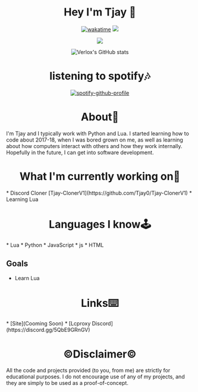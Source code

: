 <h1 align="center">Hey I'm Tjay 👋</h1>

<div align="center">

  [![wakatime](https://wakatime.com/badge/user/198b5788-cbba-42f5-814a-88c514254ee6/project/c3a8d81d-498c-4097-ba86-013aa960533a.svg)](https://wakatime.com/@0ccf7ed5-30a2-486d-8ea4-6b0ca58cd9c9)
  ![](https://komarev.com/ghpvc/?username=verlox&color=blueviolet)

  <img src="https://discord.c99.nl/widget/theme-4/947293287683866624.png"></img>

  ![Verlox's GitHub stats](https://github-readme-stats.vercel.app/api?username=Tjay0&show_icons=true&theme=radical)
</div>
<h1 align="center">listening to spotify🎶 </h1>

<div align="center">

[![spotify-github-profile](https://spotify-github-profile.vercel.app/api/view?uid=31t3kh7s7df2zgealzzqv3fuckb4&cover_image=true&theme=default)](https://github.com/kittinan/spotify-github-profile)

</div>

<h1 align="center">About👤</h1>
I'm Tjay and I typically work with Python and Lua. I started learning how to code about 2017-18, when I was bored grown on me, as well as learning about how computers interact with others and how they work internally. Hopefully in the future, I can get into software development.
</div>

<h1 align="center">What I'm currently working on👾</h1>
* Discord Cloner [Tjay-ClonerV1](https://github.com/Tjay0/Tjay-ClonerV1)
* Learning Lua

<h1 align="center">Languages I know🕹️</h1>
* Lua
* Python
* JavaScript
* js
* HTML

## Goals
* Learn Lua


<h1 align="center">Links⌨️</h1>
* [Site](Cooming Soon)
* [Lcproxy Discord](https://discord.gg/5QbE9GRnGV)

<h1 align="center">©️Disclaimer©️</h1>
All the code and projects provided (to you, from me) are strictly for educational purposes. I do not encourage use of any of my projects, and they are simply to be used as a proof-of-concept.

</div>
